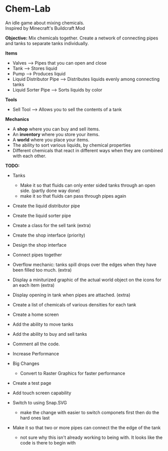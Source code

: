 # Chem-Lab


An idle game about mixing chemicals. <br>
Inspired by Minecraft's Buildcraft Mod

<strong>Objective:</strong>
Mix chemicals together. Create a network of connecting pipes and tanks to separate tanks individually.

<strong> Items </strong>
- Valves                  --> Pipes that you can open and close
- Tank                    --> Stores liquid
- Pump                    --> Produces liquid
- Liquid Distributor Pipe --> Distributes liquids evenly among connecting tanks
- Liquid Sorter Pipe      --> Sorts liquids by color


<strong> Tools </strong>
- Sell Tool               --> Allows you to sell the contents of a tank


<strong> Mechanics </strong>
- A <b>shop</b> where you can buy and sell items.
- An <b>inventory</b> where you store your items.
- A <b>world</b> where you place your items.
- The ability to sort various liquids, by chemical properties
- Different chemicals that react in different ways when they are combined with each other.


<strong> TODO:</strong>
- Tanks
  - Make it so that fluids can only enter sided tanks 
      through an open side. (partly done way done)
  - make it so that fluids can pass through pipes again


- Create the liquid distributor pipe
- Create the liquid sorter pipe 
- Create a class for the sell tank (extra)
- Create the shop interface (priority)
- Design the shop interface
- Connect pipes together
- Overflow mechanic: tanks spill drops over the edges
  when they have been filled too much. (extra)
- Display a miniturized graphic of the actual world object on the icons
  for an each item (extra)
- Display opening in tank when pipes are attached. (extra)
- Create a list of chemicals of various densities for each tank
- Create a home screen 
- Add the ability to move tanks
- Add the ability to buy and sell tanks
- Comment all the code.
- Increase Performance
- Big Changes
  - Convert to Raster Graphics for faster performance
- Create a test page
- Add touch screen capability
- Switch to using Snap.SVG
  - make the change with easier to switch componets first then do the hard ones last
- Make it so that two or more pipes can connect the the edge of the tank
  - not sure why this isn't already working to being with. It looks like the code is there to begin with



